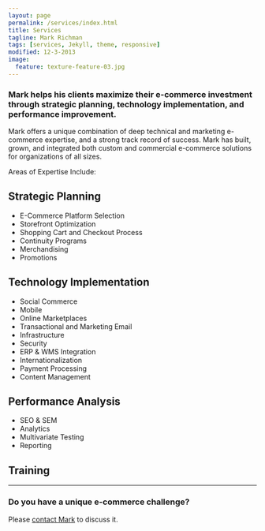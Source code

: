 ```yaml
---
layout: page
permalink: /services/index.html
title: Services
tagline: Mark Richman
tags: [services, Jekyll, theme, responsive]
modified: 12-3-2013
image:
  feature: texture-feature-03.jpg
---
```


### Mark helps his clients maximize their e-commerce investment through strategic planning, technology implementation, and performance improvement.

Mark offers a unique combination of deep technical and marketing e-commerce expertise, and a strong track record of success. Mark has built, grown, and integrated both custom and commercial e-commerce solutions for organizations of all sizes.

Areas of Expertise Include:


## Strategic Planning

* E-Commerce Platform Selection
* Storefront Optimization
* Shopping Cart and Checkout Process
* Continuity Programs
* Merchandising
* Promotions

## Technology Implementation

* Social Commerce
* Mobile
* Online Marketplaces
* Transactional and Marketing Email
* Infrastructure
* Security
* ERP & WMS Integration
* Internationalization
* Payment Processing
* Content Management

## Performance Analysis

* SEO & SEM
* Analytics
* Multivariate Testing
* Reporting

## Training
  
<hr> 
  
### Do you have a unique e-commerce challenge?

Please [contact Mark](/contact) to discuss it.